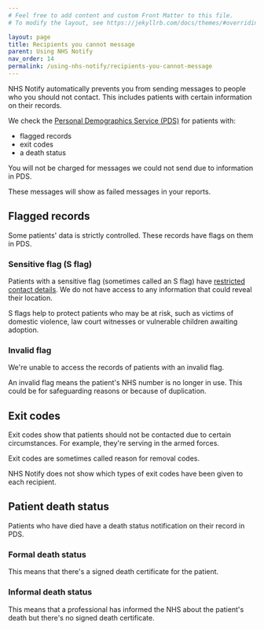 ```yaml
---
# Feel free to add content and custom Front Matter to this file.
# To modify the layout, see https://jekyllrb.com/docs/themes/#overriding-theme-defaults

layout: page
title: Recipients you cannot message
parent: Using NHS Notify
nav_order: 14
permalink: /using-nhs-notify/recipients-you-cannot-message
---
```


NHS Notify automatically prevents you from sending messages to people who you should not contact. This includes patients with certain information on their records.

We check the [Personal Demographics Service (PDS)](https://digital.nhs.uk/services/personal-demographics-service) for patients with:

- flagged records
- exit codes
- a death status

You will not be charged for messages we could not send due to information in PDS.

These messages will show as failed messages in your reports.

## Flagged records

Some patients' data is strictly controlled. These records have flags on them in PDS.

### Sensitive flag (S flag)

Patients with a sensitive flag (sometimes called an S flag) have [restricted contact details](https://digital.nhs.uk/services/personal-demographics-service/restricting-access-to-a-patients-demographic-record). We do not have access to any information that could reveal their location.

S flags help to protect patients who may be at risk, such as victims of domestic violence, law court witnesses or vulnerable children awaiting adoption.

### Invalid flag

We're unable to access the records of patients with an invalid flag.

An invalid flag means the patient's NHS number is no longer in use. This could be for safeguarding reasons or because of duplication.

## Exit codes

Exit codes show that patients should not be contacted due to certain circumstances. For example, they're serving in the armed forces.

Exit codes are sometimes called reason for removal codes.

NHS Notify does not show which types of exit codes have been given to each recipient.

## Patient death status

Patients who have died have a death status notification on their record in PDS.

### Formal death status

This means that there's a signed death certificate for the patient.

### Informal death status

This means that a professional has informed the NHS about the patient's death but there's no signed death certificate.
